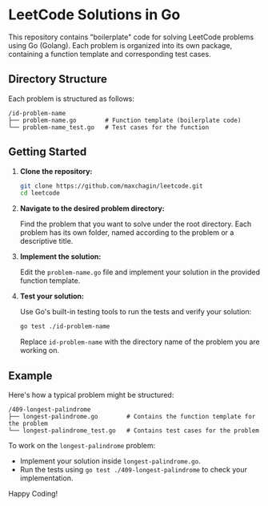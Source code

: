 # LeetCode Solutions in Go

This repository contains "boilerplate" code for solving LeetCode problems using Go (Golang). Each problem is organized into its own package, containing a function template and corresponding test cases.

## Directory Structure

Each problem is structured as follows:
```
/id-problem-name
├── problem-name.go        # Function template (boilerplate code)
└── problem-name_test.go   # Test cases for the function
```

## Getting Started

1. **Clone the repository:**

    ```bash
    git clone https://github.com/maxchagin/leetcode.git
    cd leetcode
    ```

2. **Navigate to the desired problem directory:**

    Find the problem that you want to solve under the root directory. Each problem has its own folder, named according to the problem or a descriptive title.

3. **Implement the solution:**

    Edit the `problem-name.go` file and implement your solution in the provided function template.

4. **Test your solution:**

    Use Go's built-in testing tools to run the tests and verify your solution:

    ```bash
    go test ./id-problem-name
    ```

    Replace `id-problem-name` with the directory name of the problem you are working on.

## Example

Here's how a typical problem might be structured:

```
/409-longest-palindrome
├── longest-palindrome.go        # Contains the function template for the problem
└── longest-palindrome_test.go   # Contains test cases for the problem
```

To work on the `longest-palindrome` problem:

- Implement your solution inside `longest-palindrome.go`.
- Run the tests using `go test ./409-longest-palindrome` to check your implementation.


Happy Coding!
